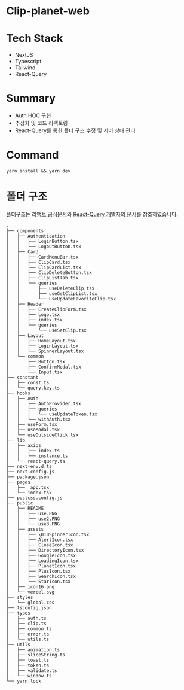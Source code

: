
# Clip-planet-web

# Tech Stack

- NextJS
- Typescript
- Tailwind
- React-Query

# Summary

- Auth HOC 구현
- 추상화 및 코드 리팩토링
- React-Query를 통한 폴더 구조 수정 및 서버 상태 관리

# Command

```
yarn install && yarn dev
```

# 폴더 구조

폴더구조는 [리액트 공식문서](https://legacy.reactjs.org/docs/faq-structure.html)와 [React-Query 개발자의 문서](https://tkdodo.eu/blog/effective-react-query-keys#colocate)를 참조하였습니다.

```
.
├── components
│   ├── Authentication
│   │   ├── LoginButton.tsx
│   │   └── LogoutButton.tsx
│   ├── Card
│   │   ├── CardMenuBar.tsx
│   │   ├── ClipCard.tsx
│   │   ├── ClipCardList.tsx
│   │   ├── ClipDeleteButton.tsx
│   │   ├── ClipListTab.tsx
│   │   └── queries
│   │       ├── useDeleteClip.tsx
│   │       ├── useGetClipList.tsx
│   │       └── useUpdateFavoriteClip.tsx
│   ├── Header
│   │   ├── CreateClipForm.tsx
│   │   ├── Logo.tsx
│   │   ├── index.tsx
│   │   └── queries
│   │       └── useSetClip.tsx
│   ├── Layout
│   │   ├── HomeLayout.tsx
│   │   ├── LoginLayout.tsx
│   │   └── SpinnerLayout.tsx
│   └── common
│       ├── Button.tsx
│       ├── ConfirmModal.tsx
│       └── Input.tsx
├── constant
│   ├── const.ts
│   └── query.key.ts
├── hooks
│   ├── Auth
│   │   ├── AuthProvider.tsx
│   │   ├── queries
│   │   │   └── useUpdateToken.tsx
│   │   └── withAuth.tsx
│   ├── useForm.tsx
│   ├── useModal.tsx
│   └── useOutsideClick.tsx
├── lib
│   ├── axios
│   │   ├── index.ts
│   │   └── instance.ts
│   └── react-query.ts
├── next-env.d.ts
├── next.config.js
├── package.json
├── pages
│   ├── _app.tsx
│   └── index.tsx
├── postcss.config.js
├── public
│   ├── README
│   │   ├── use.PNG
│   │   ├── use2.PNG
│   │   └── use3.PNG
│   ├── assets
│   │   ├── \010SpinnerIcon.tsx
│   │   ├── AlertIcon.tsx
│   │   ├── CloseIcon.tsx
│   │   ├── DirectoryIcon.tsx
│   │   ├── GoogleIcon.tsx
│   │   ├── LoadingIcon.tsx
│   │   ├── PlanetIcon.tsx
│   │   ├── PlusIcon.tsx
│   │   ├── SearchIcon.tsx
│   │   └── StarIcon.tsx
│   ├── icon16.png
│   └── vercel.svg
├── styles
│   └── global.css
├── tsconfig.json
├── types
│   ├── auth.ts
│   ├── clip.ts
│   ├── common.ts
│   ├── error.ts
│   └── utils.ts
├── utils
│   ├── animation.ts
│   ├── sliceString.ts
│   ├── toast.ts
│   ├── token.ts
│   ├── validate.ts
│   └── window.ts
└── yarn.lock
```